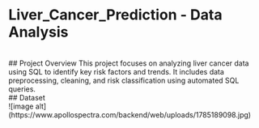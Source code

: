 # Liver_Cancer_Prediction - Data Analysis
<br>
## Project Overview
This project focuses on analyzing liver cancer data using SQL to identify key risk factors and trends. It includes data preprocessing, cleaning, and risk classification using automated SQL queries.
<br>
## Dataset 

<br>
![image alt](https://www.apollospectra.com/backend/web/uploads/1785189098.jpg)
